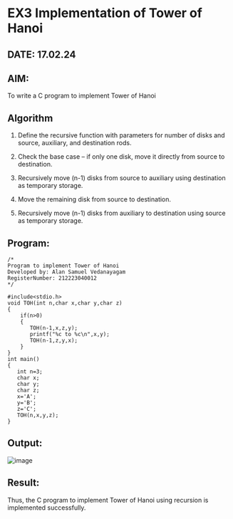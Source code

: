 # EX3 Implementation of Tower of Hanoi
## DATE: 17.02.24
## AIM:
To write a C program to implement Tower of Hanoi

## Algorithm
1. Define the recursive function with parameters for number of disks and source, auxiliary, and destination rods.

2. Check the base case – if only one disk, move it directly from source to destination.

3. Recursively move (n-1) disks from source to auxiliary using destination as temporary storage.

4. Move the remaining disk from source to destination.

5. Recursively move (n-1) disks from auxiliary to destination using source as temporary storage.

## Program:
```
/*
Program to implement Tower of Hanoi
Developed by: Alan Samuel Vedanayagam
RegisterNumber: 212223040012
*/
```
```
#include<stdio.h>
void TOH(int n,char x,char y,char z)
{
    if(n>0)
    {
       TOH(n-1,x,z,y);
       printf("%c to %c\n",x,y);
       TOH(n-1,z,y,x);
    }
}
int main()
{
   int n=3;
   char x;
   char y;
   char z;
   x='A';
   y='B';
   z='C';
   TOH(n,x,y,z); 
}
```
## Output:
![image](https://github.com/user-attachments/assets/0b23ee51-be1e-4e27-a601-12dc381da124)



## Result:
Thus, the C program to implement Tower of Hanoi using recursion is implemented successfully.
